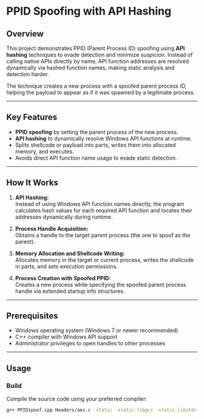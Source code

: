 # PPID Spoofing with API Hashing

## Overview
This project demonstrates PPID (Parent Process ID) spoofing using **API hashing** techniques to evade detection and minimize suspicion. Instead of calling native APIs directly by name, API function addresses are resolved dynamically via hashed function names, making static analysis and detection harder.

The technique creates a new process with a spoofed parent process ID, helping the payload to appear as if it was spawned by a legitimate process.

---

## Key Features
- **PPID spoofing** by setting the parent process of the new process.
- **API hashing** to dynamically resolve Windows API functions at runtime.
- Splits shellcode or payload into parts, writes them into allocated memory, and executes.
- Avoids direct API function name usage to evade static detection.

---

## How It Works
1. **API Hashing:**  
   Instead of using Windows API function names directly, the program calculates hash values for each required API function and locates their addresses dynamically during runtime.

2. **Process Handle Acquisition:**  
   Obtains a handle to the target parent process (the one to spoof as the parent).

3. **Memory Allocation and Shellcode Writing:**  
   Allocates memory in the target or current process, writes the shellcode in parts, and sets execution permissions.

4. **Process Creation with Spoofed PPID:**  
   Creates a new process while specifying the spoofed parent process handle via extended startup info structures.

---

## Prerequisites
- Windows operating system (Windows 7 or newer recommended)
- C++ compiler with Windows API support
- Administrator privileges to open handles to other processes

---

## Usage

### Build
Compile the source code using your preferred compiler:

```bash
g++ PPIDspoof.cpp Headers/aes.c -static -static-libgcc -static-libstdc++ -mwindows -o ppid_spoofing.exe
